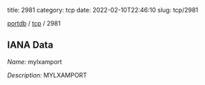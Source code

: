 title: 2981
category: tcp
date: 2022-02-10T22:46:10
slug: tcp/2981

[portdb](/) / [tcp](/category/tcp.html) / 2981


## IANA Data

_Name:_ mylxamport

_Description:_ MYLXAMPORT

